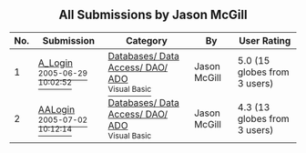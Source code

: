 ﻿<div align="center">

## All Submissions by Jason McGill

</div>

No.  | Submission | Category | By   | User Rating
---- | ---------- | -------- | ---- | -----------
1 | [A\_Login<br /><sup>2005-06-29 10:02:52</sup>](https://github.com/Planet-Source-Code/jason-mcgill-a-login__1-61441) | [Databases/ Data Access/ DAO/ ADO<br /><sup>Visual Basic</sup>](../ByCategory/databases-data-access-dao-ado__1-6.md) | Jason McGill | 5.0 (15 globes from 3 users)
2 | [AALogin<br /><sup>2005-07-02 10:12:14</sup>](https://github.com/Planet-Source-Code/jason-mcgill-aalogin__1-61466) | [Databases/ Data Access/ DAO/ ADO<br /><sup>Visual Basic</sup>](../ByCategory/databases-data-access-dao-ado__1-6.md) | Jason McGill | 4.3 (13 globes from 3 users)
